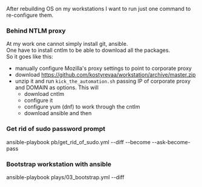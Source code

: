 After rebuilding OS on my workstations I want to run just one command to re-configure them.

### Behind NTLM proxy
At my work one cannot simply install git, ansible.  
One have to install cntlm to be able to download all the packages.  
So it goes like this:
  - manually configure Mozilla's proxy settings to point to corporate proxy
  - download https://github.com/kostyrevaa/workstation/archive/master.zip
  - unzip it and run `kick_the_automation.sh` passing IP of corporate proxy and DOMAIN as options. This will
    - download cntlm
    - configure it
    - configure yum (dnf) to work through the cntlm
    - download ansible and then

### Get rid of sudo password prompt
ansible-playbook pb/get_rid_of_sudo.yml --diff --become --ask-become-pass

### Bootstrap workstation with ansible
ansible-playbook plays/03_bootstrap.yml --diff

